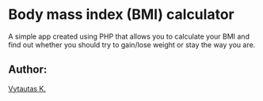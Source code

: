 # Body mass index (BMI) calculator

A simple app created using PHP that allows you to calculate your BMI and find out whether you should try to gain/lose weight or stay the way you are.

## Author:

[Vytautas K.](https://github.com/VytautasKaz)

